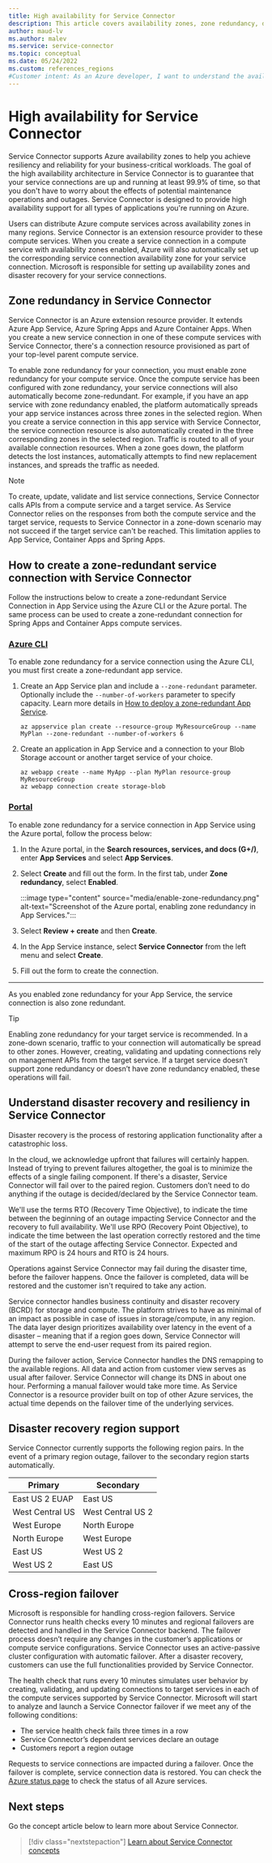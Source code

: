 ```yaml
---
title: High availability for Service Connector 
description: This article covers availability zones, zone redundancy, disaster recovery, and cross-region failover for Service Connector.
author: maud-lv
ms.author: malev
ms.service: service-connector
ms.topic: conceptual
ms.date: 05/24/2022
ms.custom: references_regions
#Customer intent: As an Azure developer, I want to understand the availability of my connection created with Service Connector.
---
```


# High availability for Service Connector

Service Connector supports Azure availability zones to help you achieve resiliency and reliability for your business-critical workloads. The goal of the high availability architecture in Service Connector is to guarantee that your service connections are up and running at least 99.9% of time, so that you don't have to worry about the effects of potential maintenance operations and outages. Service Connector is designed to provide high availability support for all types of applications you're running on Azure.

Users can distribute Azure compute services across availability zones in many regions. Service Connector is an extension resource provider to these compute services. When you create a service connection in a compute service with availability zones enabled, Azure will also automatically set up the corresponding service connection availability zone for your service connection. Microsoft is responsible for setting up availability zones and disaster recovery for your service connections.

## Zone redundancy in Service Connector

Service Connector is an Azure extension resource provider. It extends Azure App Service, Azure Spring Apps and Azure Container Apps. When you create a new service connection in one of these compute services with Service Connector, there's a connection resource provisioned as part of your top-level parent compute service.

To enable zone redundancy for your connection, you must enable zone redundancy for your compute service. Once the compute service has been configured with zone redundancy, your service connections will also automatically become zone-redundant. For example, if you have an app service with zone redundancy enabled, the platform automatically spreads your app service instances across three zones in the selected region. When you create a service connection in this app service with Service Connector, the service connection resource is also automatically created in the three corresponding zones in the selected region. Traffic is routed to all of your available connection resources. When a zone goes down, the platform detects the lost instances, automatically attempts to find new replacement instances, and spreads the traffic as needed.

> [!NOTE]
> To create, update, validate and list service connections, Service Connector calls APIs from a compute service and a target service. As Service Connector relies on the responses from both the compute service and the target service, requests to Service Connector in a zone-down scenario may not succeed if the target service can't be reached. This limitation applies to App Service, Container Apps and Spring Apps.

## How to create a zone-redundant service connection with Service Connector

Follow the instructions below to create a zone-redundant Service Connection in App Service using the Azure CLI or the Azure portal. The same process can be used to create a zone-redundant connection for Spring Apps and Container Apps compute services.

### [Azure CLI](#tab/azure-cli)

To enable zone redundancy for a service connection using the Azure CLI, you must first create a zone-redundant app service.

1. Create an App Service plan and include a `--zone-redundant` parameter. Optionally include the `--number-of-workers` parameter to specify capacity. Learn more details in [How to deploy a zone-redundant App Service](../app-service/environment/overview-zone-redundancy.md).

    ```azurecli
    az appservice plan create --resource-group MyResourceGroup --name MyPlan --zone-redundant --number-of-workers 6
    ```

1. Create an application in App Service and a connection to your Blob Storage account or another target service of your choice.

    ```azurecli
    az webapp create --name MyApp --plan MyPlan resource-group MyResourceGroup
    az webapp connection create storage-blob 
    ```

### [Portal](#tab/azure-portal)

To enable zone redundancy for a service connection in App Service using the Azure portal, follow the process below:

1. In the Azure portal, in the **Search resources, services, and docs (G+/)**, enter **App Services** and select **App Services**.
1. Select **Create** and fill out the form. In the first tab, under **Zone redundancy**, select **Enabled**.

    :::image type="content" source="media/enable-zone-redundancy.png" alt-text="Screenshot of the Azure portal, enabling zone redundancy in App Services.":::

1. Select **Review + create** and then **Create**.
1. In the App Service instance, select **Service Connector** from the left menu and select **Create**.
1. Fill out the form to create the connection.

---

As you enabled zone redundancy for your App Service, the service connection is also zone redundant.

> [!TIP]
> Enabling zone redundancy for your target service is recommended. In a zone-down scenario, traffic to your connection will automatically be spread to other zones. However, creating, validating and updating connections rely on management APIs from the target service. If  a target service doesn’t support zone redundancy or doesn’t have zone redundancy enabled, these operations will fail.

## Understand disaster recovery and resiliency in Service Connector

Disaster recovery is the process of restoring application functionality after a catastrophic loss.

In the cloud, we acknowledge upfront that failures will certainly happen. Instead of trying to prevent failures altogether, the goal is to minimize the effects of a single failing component. If there's a disaster, Service Connector will fail over to the paired region. Customers don’t need to do anything if the outage is decided/declared by the Service Connector team.

We'll use the terms RTO (Recovery Time Objective), to indicate the time between the beginning of an outage impacting Service Connector and the recovery to full availability. We'll use RPO (Recovery Point Objective), to indicate the time between the last operation correctly restored and the time of the start of the outage affecting Service Connector. Expected and maximum RPO is 24 hours and RTO is 24 hours.

Operations against Service Connector may fail during the disaster time, before the failover happens. Once the failover is completed, data will be restored and the customer isn't required to take any action.

Service connector handles business continuity and disaster recovery (BCRD) for storage and compute. The platform strives to have as minimal of an impact as possible in case of issues in storage/compute, in any region. The data layer design prioritizes availability over latency in the event of a disaster – meaning that if a region goes down, Service Connector will attempt to serve the end-user request from its paired region.

During the failover action, Service Connector handles the DNS remapping to the available regions. All data and action from customer view serves as usual after failover.
Service Connector will change its DNS in about one hour. Performing a manual failover would take more time. As Service Connector is a resource provider built on top of other Azure services, the actual time depends on the failover time of the underlying services.

## Disaster recovery region support

Service Connector currently supports the following region pairs. In the event of a primary region outage, failover to the secondary region starts automatically.

| Primary         | Secondary         |
|-----------------|-------------------|
| East US 2 EUAP  | East US           |
| West Central US | West Central US 2 |
| West Europe     | North Europe      |
| North Europe    | West Europe       |
| East US         | West US 2         |
| West US 2       | East US           |

## Cross-region failover

Microsoft is responsible for handling cross-region failovers. Service Connector runs health checks every 10 minutes and regional failovers are detected and handled in the Service Connector backend. The failover process doesn’t require any changes in the customer’s applications or compute service configurations. Service Connector uses an active-passive cluster configuration with automatic failover. After a disaster recovery, customers can use the full functionalities provided by Service Connector.

The health check that runs every 10 minutes simulates user behavior by creating, validating, and updating connections to target services in each of the compute services supported by Service Connector. Microsoft will start to analyze and launch a Service Connector failover if we meet any of the following conditions:

- The service health check fails three times in a row
- Service Connector’s dependent services declare an outage
- Customers report a region outage

Requests to service connections are impacted during a failover. Once the failover is complete, service connection data is restored. You can check the [Azure status page](https://azure.status.microsoft/en-us/status) to check the status of all Azure services.

## Next steps

Go the concept article below to learn more about Service Connector.

> [!div class="nextstepaction"]
> [Learn about Service Connector concepts](./concept-service-connector-internals.md)
